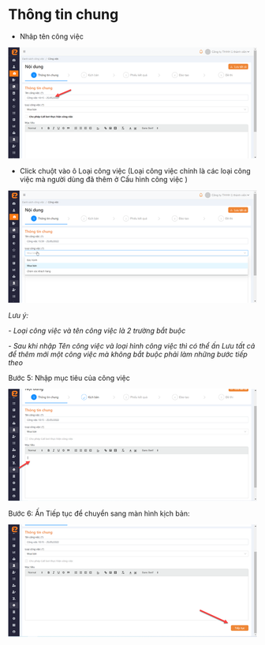 # Thông tin chung

* Nhâp tên công việc

![](<../../../../../../.gitbook/assets/image (76).png>)

* &#x20;Click chuột vào ô Loại công việc (Loại công việc chính là các loại công việc mà người dùng đã thêm ở Cấu hình công việc )

![](<../../../../../../.gitbook/assets/image (102).png>)

_Lưu ý:_

\-          _Loại công việc và tên công việc là 2 trường bắt buộc_

\-          _Sau khi nhập Tên công việc và loại hình công việc thì có thể ấn Lưu tất cả để thêm mới một công việc mà không bắt buộc phải làm những bước tiếp theo_

&#x20;

Bước 5: Nhập mục tiêu của công việc

![](<../../../../../../.gitbook/assets/image (162).png>)

Bước 6: Ấn Tiếp tục để chuyển sang màn hình kịch bản:

![](<../../../../../../.gitbook/assets/image (92).png>)
